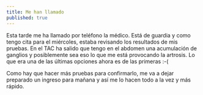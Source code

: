 ```yaml
---
title: Me han llamado
published: true
---
```


Esta tarde me ha llamado por teléfono la médico. Está de guardia y como tengo cita para el miércoles, estaba revisando los resultados de mis pruebas. En el TAC ha salido que tengo en el abdomen una acumulación de ganglios y posiblemente sea eso lo que me está provocando la artrosis. Lo que era una de las últimas opciones ahora es de las primeras :-(

Como hay que hacer más pruebas para confirmarlo, me va a dejar preparado un ingreso para mañana y así me lo hacen todo a la vez y más rápido.
